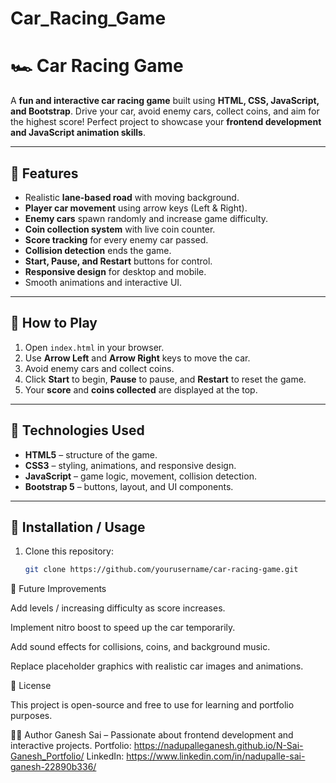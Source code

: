 # Car_Racing_Game
# 🏎️ Car Racing Game

A **fun and interactive car racing game** built using **HTML, CSS, JavaScript, and Bootstrap**. Drive your car, avoid enemy cars, collect coins, and aim for the highest score! Perfect project to showcase your **frontend development and JavaScript animation skills**.

---

## 🔹 Features

- Realistic **lane-based road** with moving background.
- **Player car movement** using arrow keys (Left & Right).
- **Enemy cars** spawn randomly and increase game difficulty.
- **Coin collection system** with live coin counter.
- **Score tracking** for every enemy car passed.
- **Collision detection** ends the game.
- **Start, Pause, and Restart** buttons for control.
- **Responsive design** for desktop and mobile.
- Smooth animations and interactive UI.

---


## 🔹 How to Play

1. Open `index.html` in your browser.
2. Use **Arrow Left** and **Arrow Right** keys to move the car.
3. Avoid enemy cars and collect coins.
4. Click **Start** to begin, **Pause** to pause, and **Restart** to reset the game.
5. Your **score** and **coins collected** are displayed at the top.

---

## 🔹 Technologies Used

- **HTML5** – structure of the game.  
- **CSS3** – styling, animations, and responsive design.  
- **JavaScript** – game logic, movement, collision detection.  
- **Bootstrap 5** – buttons, layout, and UI components.

---

## 🔹 Installation / Usage

1. Clone this repository:
   ```bash
   git clone https://github.com/yourusername/car-racing-game.git


🔹 Future Improvements

Add levels / increasing difficulty as score increases.

Implement nitro boost to speed up the car temporarily.

Add sound effects for collisions, coins, and background music.

Replace placeholder graphics with realistic car images and animations.


🔹 License

This project is open-source and free to use for learning and portfolio purposes.

👨‍💻 Author 
Ganesh Sai – Passionate about frontend development and interactive projects. 
Portfolio: https://nadupalleganesh.github.io/N-Sai-Ganesh_Portfolio/ 
LinkedIn: https://www.linkedin.com/in/nadupalle-sai-ganesh-22890b336/
